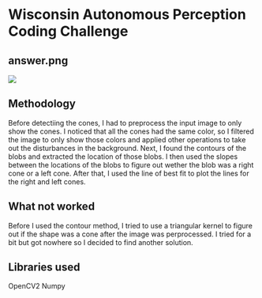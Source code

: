# Wisconsin Autonomous Perception Coding Challenge

## answer.png

![](https://github.com/acetennis01/WA-Perception-Coding-Challenge/blob/main/answer.png)

## Methodology

Before detectiing the cones, I had to preprocess the input image to only show the cones. I noticed that all the cones had the same color, so I filtered the image to only show those colors and applied other operations to take out the disturbances in the background. Next, I found the contours of the blobs and extracted the location of those blobs. I then used the slopes between the locations of the blobs to figure out wether the blob was a right cone or a left cone. After that, I used the line of best fit to plot the lines for the right and left cones.

## What not worked

Before I used the contour method, I tried to use a triangular kernel to figure out if the shape was a cone after the image was perprocessed. I tried for a bit but got nowhere so I decided to find another solution.

## Libraries used

OpenCV2
Numpy
